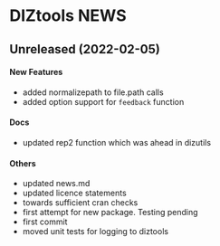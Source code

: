 # DIZtools NEWS

## Unreleased (2022-02-05)

#### New Features

* added normalizepath to file.path calls
* added option support for `feedback` function
#### Docs

* updated rep2 function which was ahead in dizutils
#### Others

* updated news.md
* updated licence statements
* towards sufficient cran checks
* first attempt for new package. Testing pending
* first commit
* moved unit tests for logging to diztools
